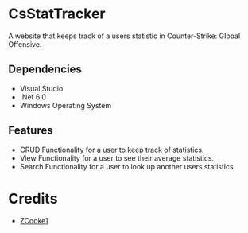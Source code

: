 # CsStatTracker
A website that keeps track of a users statistic in Counter-Strike: Global Offensive.

## Dependencies
- Visual Studio
- .Net 6.0
- Windows Operating System

## Features
- CRUD Functionality for a user to keep track of statistics.
- View Functionality for a user to see their average statistics.
- Search Functionality for a user to look up another users statistics.

# Credits
- [ZCooke1](https://github.com/Zcooke1)
